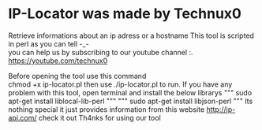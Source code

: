 # IP-Locator was made by Technux0
 Retrieve informations about an ip adress or a hostname 
 This tool is scripted in perl as you can tell    -_-         
 you can help us by subscribing to our youtube channel :. https://youtube.com/technux0
 
 Before opening the tool use this command  
 chmod +x ip-locator.pl 
 then use ./ip-locator.pl to run. 
 If you have any problem with this tool, open terminal and 
 install the below librarys
 """ sudo apt-get install liblocal-lib-perl """
 """ sudo apt-get install libjson-perl """
 Its nothing special it just provides information from this website 
 http://ip-api.com/ check it out
 Th4nks for using our tool
